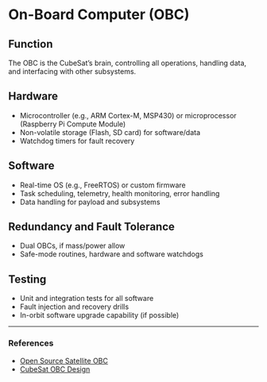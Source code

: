 # On-Board Computer (OBC)

## Function

The OBC is the CubeSat’s brain, controlling all operations, handling data, and interfacing with other subsystems.

## Hardware

- Microcontroller (e.g., ARM Cortex-M, MSP430) or microprocessor (Raspberry Pi Compute Module)
- Non-volatile storage (Flash, SD card) for software/data
- Watchdog timers for fault recovery

## Software

- Real-time OS (e.g., FreeRTOS) or custom firmware
- Task scheduling, telemetry, health monitoring, error handling
- Data handling for payload and subsystems

## Redundancy and Fault Tolerance

- Dual OBCs, if mass/power allow
- Safe-mode routines, hardware and software watchdogs

## Testing

- Unit and integration tests for all software
- Fault injection and recovery drills
- In-orbit software upgrade capability (if possible)

---

### References

- [Open Source Satellite OBC](https://www.opensourcesatellite.org/)
- [CubeSat OBC Design](https://www.cubesat.org/)